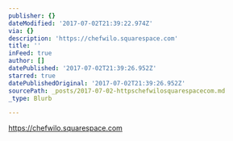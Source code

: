 ```yaml
---
publisher: {}
dateModified: '2017-07-02T21:39:22.974Z'
via: {}
description: 'https://chefwilo.squarespace.com'
title: ''
inFeed: true
author: []
datePublished: '2017-07-02T21:39:26.952Z'
starred: true
datePublishedOriginal: '2017-07-02T21:39:26.952Z'
sourcePath: _posts/2017-07-02-httpschefwilosquarespacecom.md
_type: Blurb

---
```

https://chefwilo.squarespace.com